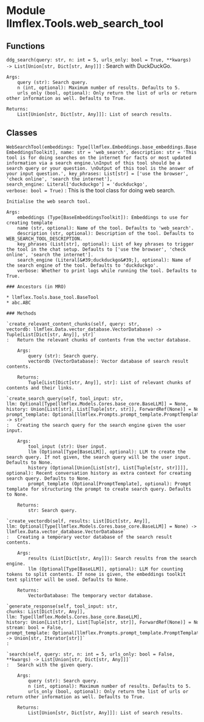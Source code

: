 Module llmflex.Tools.web_search_tool
====================================

Functions
---------

    
`ddg_search(query: str, n: int = 5, urls_only: bool = True, **kwargs) ‑> List[Union[str, Dict[str, Any]]]`
:   Search with DuckDuckGo.
    
    Args:
        query (str): Search query.
        n (int, optional): Maximum number of results. Defaults to 5.
        urls_only (bool, optional): Only return the list of urls or return other information as well. Defaults to True.
    
    Returns:
        List[Union[str, Dict[str, Any]]]: List of search results.

Classes
-------

`WebSearchTool(embeddings: Type[llmflex.Embeddings.base_embeddings.BaseEmbeddingsToolkit], name: str = 'web_search', description: str = 'This tool is for doing searches on the internet for facts or most updated information via a search engine.\nInput of this tool should be a search query or your question. \nOutput of this tool is the answer of your input question.', key_phrases: List[str] = ['use the browser', 'check online', 'search the internet'], search_engine: Literal['duckduckgo'] = 'duckduckgo', verbose: bool = True)`
:   This is the tool class for doing web search.
        
    
    Initialise the web search tool.
    
    Args:
        embeddings (Type[BaseEmbeddingsToolkit]): Embeddings to use for creating template
        name (str, optional): Name of the tool. Defaults to 'web_search'.
        description (str, optional): Description of the tool. Defaults to WEB_SEARCH_TOOL_DESCRIPTION.
        key_phrases (List[str], optional): List of key phrases to trigger the tool in the chat setup. Defaults to ['use the browser', 'check online', 'search the internet'].
        search_engine (Literal[&#39;duckduckgo&#39;], optional): Name of the search engine of the tool. Defaults to 'duckduckgo'.
        verbose: Whether to print logs while running the tool. Defaults to True.

    ### Ancestors (in MRO)

    * llmflex.Tools.base_tool.BaseTool
    * abc.ABC

    ### Methods

    `create_relevant_content_chunks(self, query: str, vectordb: llmflex.Data.vector_database.VectorDatabase) ‑> Tuple[List[Dict[str, Any]], str]`
    :   Return the relevant chunks of contents from the vector database.
        
        Args:
            query (str): Search query.
            vectordb (VectorDatabase): Vector database of search result contents.
        
        Returns:
            Tuple[List[Dict[str, Any]], str]: List of relevant chunks of contents and their links.

    `create_search_query(self, tool_input: str, llm: Optional[Type[llmflex.Models.Cores.base_core.BaseLLM]] = None, history: Union[List[str], List[Tuple[str, str]], ForwardRef(None)] = None, prompt_template: Optional[llmflex.Prompts.prompt_template.PromptTemplate] = None) ‑> str`
    :   Creating the search query for the search engine given the user input.
        
        Args:
            tool_input (str): User input.
            llm (Optional[Type[BaseLLM]], optional): LLM to create the search query. If not given, the search query will be the user input. Defaults to None.
            history (Optional[Union[List[str], List[Tuple[str, str]]]], optional): Recent conversation history as extra context for creating search query. Defaults to None.
            prompt_template (Optional[PromptTemplate], optional): Prompt template for structuring the prompt to create search query. Defaults to None.
        
        Returns:
            str: Search query.

    `create_vectordb(self, results: List[Dict[str, Any]], llm: Optional[Type[llmflex.Models.Cores.base_core.BaseLLM]] = None) ‑> llmflex.Data.vector_database.VectorDatabase`
    :   Creating a temporary vector database of the search result contents.
        
        Args:
            results (List[Dict[str, Any]]): Search results from the search engine.
            llm (Optional[Type[BaseLLM]], optional): LLM for counting tokens to split contents. If none is given, the embeddings toolkit text splitter will be used. Defaults to None.
        
        Returns:
            VectorDatabase: The temporary vector database.

    `generate_response(self, tool_input: str, chunks: List[Dict[str, Any]], llm: Type[llmflex.Models.Cores.base_core.BaseLLM], history: Union[List[str], List[Tuple[str, str]], ForwardRef(None)] = None, stream: bool = False, prompt_template: Optional[llmflex.Prompts.prompt_template.PromptTemplate] = None) ‑> Union[str, Iterator[str]]`
    :

    `search(self, query: str, n: int = 5, urls_only: bool = False, **kwargs) ‑> List[Union[str, Dict[str, Any]]]`
    :   Search with the given query.
        
        Args:
            query (str): Search query.
            n (int, optional): Maximum number of results. Defaults to 5.
            urls_only (bool, optional): Only return the list of urls or return other information as well. Defaults to True.
        
        Returns:
            List[Union[str, Dict[str, Any]]]: List of search results.